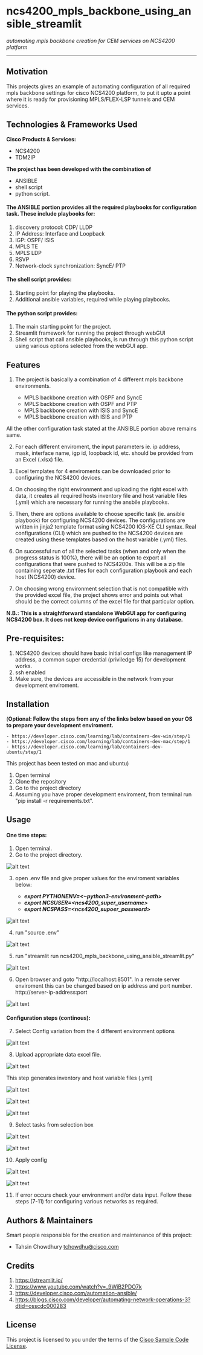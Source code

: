 # ncs4200_mpls_backbone_using_ansible_streamlit

*automating mpls backbone creation for CEM services on NCS4200 platform*

---

## Motivation

This projects gives an example of automating configuration of all required mpls backbone settings for cisco NCS4200 platform, to put it upto a point where it is ready for provisioning MPLS/FLEX-LSP tunnels and CEM services. 

## Technologies & Frameworks Used

**Cisco Products & Services:**

- NCS4200
- TDM2IP

**The project has been developed with the combination of**

- ANSIBLE 
- shell script 
- python script.

#### The ANSIBLE portion provides all the required playbooks for configuration task. These include playbooks for:

1. discovery protocol: CDP/ LLDP
2. IP Address: Interface and Loopback
3. IGP: OSPF/ ISIS
4. MPLS TE
5. MPLS LDP
6. RSVP
7. Network-clock synchronization: SyncE/ PTP

#### The shell script provides:

1. Starting point for playing the playbooks.
2. Additional ansible variables, required while playing playbooks.

#### The python script provides:

1. The main starting point for the project. 
2. Streamlit framework for running the project through webGUI
3. Shell script that call ansible playbooks, is run through this python script using various options selected from the webGUI app.

## Features

1. The project is basically a combination of 4 different mpls backbone environments. 

    - MPLS backbone creation with OSPF and SyncE
    - MPLS backbone creation with OSPF and PTP
    - MPLS backbone creation with ISIS and SyncE
    - MPLS backbone creation with ISIS and PTP

 All the other configuration task stated at the ANSIBLE portion above remains same.

2. For each different enviroment, the input parameters ie. ip address, mask, interface name, igp id, loopback id, etc. should be provided from an Excel (.xlsx) file.

3. Excel templates for 4 enviroments can be downloaded prior to configuring the NCS4200 devices.

4. On choosing the right environment and uploading the right excel with data, it creates all required hosts inventory file and host variable files (.yml) which are necessary for running the ansbile playbooks.

5. Then, there are options available to choose specific task (ie. ansible playbook) for configuring NCS4200 devices. The configurations are written in jinja2 template format using NCS4200 IOS-XE CLI syntax. Real configurations (CLI) which are pushed to the NCS4200 devices are created using these templates based on the host variable (.yml) files. 

6. On successful run of all the selected tasks (when and only when the progress status is 100%), there will be an option to export all configurations that were pushed to NCS4200s. This will be a zip file containing seperate .txt files for each configuration playbook and each host (NCS4200) device.

7. On choosing wrong environment selection that is not compatible with the provided excel file, the project shows error and points out what should be the correct columns of the excel file for that particular option.

**N.B.: This is a straightforward standalone WebGUI app for configuring NCS4200 box. It does not keep device configurions in any database.**

## Pre-requisites:

1. NCS4200 devices should have basic initial configs like management IP address, a common super credential (priviledge 15) for development works.
2. ssh enabled
3. Make sure, the devices are accessible in the network from your development enviroment.

## Installation

(**Optional: Follow the steps from any of the links below based on your OS to prepare your development enviroment.**

    - https://developer.cisco.com/learning/lab/containers-dev-win/step/1
    - https://developer.cisco.com/learning/lab/containers-dev-mac/step/1
    - https://developer.cisco.com/learning/lab/containers-dev-ubuntu/step/1

This project has been tested on mac and ubuntu)


1. Open terminal
2. Clone the repository 
3. Go to the project directory
4. Assuming you have proper development enviroment, from terminal run "pip install -r requirements.txt".


## Usage

#### One time steps:

1. Open terminal.
2. Go to the project directory.

![alt text](images_steps/step_1_2.png)

3. open .env file and give proper values for the enviroment variables below:
    
    - ***export PYTHONENV=<~python3-environment-path>***
    - ***export NCSUSER=<ncs4200_super_username>***
    - ***export NCSPASS=<ncs4200_supoer_password>***

![alt text](images_steps/step_3.png)
    
4. run "source .env"

![alt text](images_steps/step_4.png)

5. run "streamlit run ncs4200_mpls_backbone_using_ansible_streamlit.py"

![alt text](images_steps/step_5.png)

6. Open browser and goto "http://localhost:8501". In a remote server enviroment this can be changed based on ip address and port number. 
    http://server-ip-address:port

![alt text](images_steps/step_6.png)


#### Configuration steps (continous):

7. Select Config variation from the 4 different environment options

![alt text](images_steps/step_7.png)

8. Upload appropriate data excel file.

![alt text](images_steps/step_8_1.png)

This step generates inventory and host variable files (.yml)

![alt text](images_steps/step_8_2.png)

![alt text](images_steps/step_8_3.png)

![alt text](images_steps/step_8_4.png)

9. Select tasks from selection box

![alt text](images_steps/step_9_1.png)

![alt text](images_steps/step_9_2.png)

10. Apply config

![alt text](images_steps/step_10_1.png)

![alt text](images_steps/step_10_2.png)

11. If error occurs check your environment and/or data input. 
Follow these steps (7-11) for configuring various networks as required.

## Authors & Maintainers

Smart people responsible for the creation and maintenance of this project:

- Tahsin Chowdhury <tchowdhu@cisco.com>

## Credits

1. https://streamlit.io/
2. https://www.youtube.com/watch?v=_9WiB2PDO7k
3. https://developer.cisco.com/automation-ansible/
4. https://blogs.cisco.com/developer/automating-network-operations-3?dtid=osscdc000283

## License

This project is licensed to you under the terms of the [Cisco Sample
Code License](./LICENSE).

